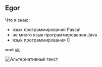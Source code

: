 ## Egor
Что я знаю:
* язык программирования  Pascal 
* не много язык программирования Java
* язык программирования C

мой [vk](https://vk.com/id439969712)

![Альтернативный текст](https://images.unsplash.com/photo-1520765051688-9fd6561b22f3?ixlib=rb-0.3.5&ixid=eyJhcHBfaWQiOjEyMDd9&s=1c325949c5640cdb7f845d37a6ce6a8e&auto=format&fit=crop&w=213&q=50)
